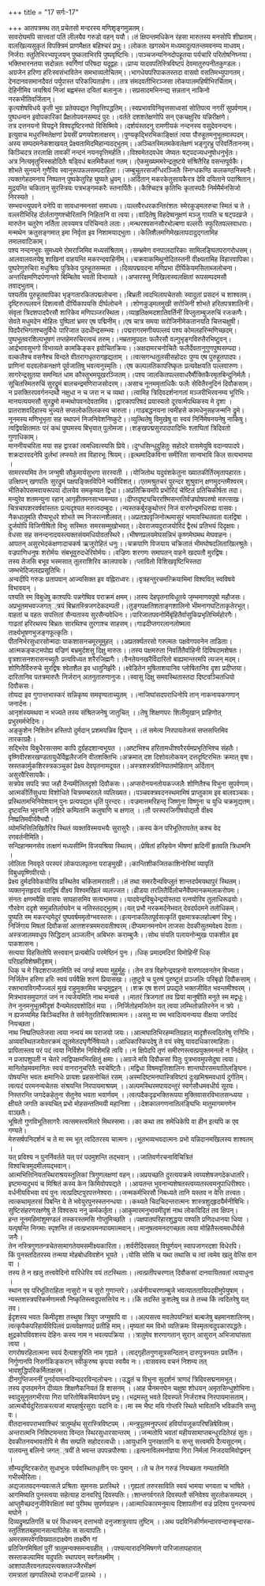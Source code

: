 +++
title = "17 सर्गः-17"

+++
आतपत्रमथ तत् प्रचेतसो मन्दरस्य मणिशृङ्गमुन्नतम्।   
सावरोघमपि सात्त्वतां पतिं लीलयैव गरुडो वहन् ययौ।।तं क्षिपन्तमधिकेन रंहसा मारुतस्य मनसोपि शीघ्रताम्।   
वालखिल्यसुकृतं विपक्त्रिमं प्राणमैक्षत बहिश्चरं प्रभुः।।लोकतः खगरथेन मध्यमादुत्पतन्तमवनम्य माधवम्।   
निर्जराः स्तुतिभिरभ्यपूजयन् पुष्कलाभिरपि पुष्पवृष्टिभिः।।पाञ्चजन्यनिनदोपहूतया पर्यचारि परितोषनिघ्नया।   
भक्तिभारनतया सदोन्नतः स्वर्गिणां परिषदा यदूद्वहः।।प्राप्य यादवपतिस्त्रिविष्टपं देवमातुरुपनीतकुण्डलः।   
अग्रजेन हरिणा हरिःस्वसंभावितेन समभाव्यतोचितम्।।भागधेयपरिपाकतस्तदा वासवो वसतिमभ्युपागतम्।   
देनदानवसमानदैवतं पर्युपास्त परिकल्पितार्हणः।।तत्र संमदवतीभिरञ्जसा लोकपालमहिषीभिरर्चिताम्।   
देहिनीमिव जयश्रियं निजां बह्वमंस्त दयितां बलानुजः।।सप्रसादमभिनन्द्य सन्नतान् नाकिनो नरकभीतिवर्जितान्।   
कृत्यशेषविधये कृती भुवः प्रतेयपद्यत निवृत्तिपद्धतिम्।।स्वप्रभावविनिवृत्तसाध्वसां सोतिपत्य नगरीं सुपर्वणाम्।   
पुष्पधन्वन इवोपकारिकां प्रैक्षतोपवनसम्पदं पुरः।।वर्तते दशशतेक्षणोपि सन् एकचक्षुरिव यन्निरीक्षणे।   
तत्र दत्तनयनो वियद्वने विश्वदृष्टिरनघो विसिष्मिये।।दर्शयंस्तदनु रामणीयकं नन्दनस्य वसुदेवनन्दनः।   
इत्युवाच मधुरस्मितेक्षणां प्रेयसीं प्रणयपेशलाक्षरम्।।पुण्यकृद्भिरभिकाङ्क्षितं त्वया पौरुहूतमनुभूतमास्पदम्।   
अस्य सम्पदमनेकशाखयत् प्रेक्ष्यतामिदमिहान्यदद्भुतम्।।अञ्चितस्मितमकेवलेक्षणं भङ्गुरभ्रु परिवर्तिताननम्।   
किञ्चिदत्र तरलाक्षि तावकीं नन्दनं नयनवृत्तिमर्हति।।विश्वमेतदवधेव जेष्यतः षट्पदज्यधनुषोधनुर्भृतः।   
अत्र नित्यमृतुभिस्सहोदितैः षड्विधं बलमिवैकतां गतम्।।ऐकमुख्यममरेन्द्रतुष्टये संश्रितैरिह वसन्तपूर्वकैः।   
शोभते सुनयने गुणैरिव स्वानुरूपफलसम्पदाहिता।।जम्बुचूतरसजग्धिरञ्जितैः स्निग्धकण्ठि कलकण्ठनिस्वनैः।   
त्यक्तगेहदमनाय निष्पतन् पुष्पकेतुरिह घुष्यते ध्रुवम्।।अर्दितान् मकरकेतुसायकैरत्र देवि दयिताने पदाश्रितान्।   
मुद्रयन्ति चकितान् सुरस्त्रियः पत्रभङ्गमकरैः स्तनार्पितैः।।कैश्चिदत्र कृतिभिः कृतास्पदैः निर्ममैर्मनसिजो निरस्यते ।   
सम्भवन्त्युपवने वनेपि वा सावधानमनसां समाधयः।।पल्लवैरधरकान्तिरंशतः स्मेरकुड्मलरुचा स्मितं च ते ।   
वल्लरीभिरिह दोर्लतागुणश्चोरितानि निहितानि वा त्वया।।वादितेषु विहदेष्वनुक्षणं मञ्जु गायति च षट्पदव्रजे ।   
मारुतेन चतुरेण नर्तिता लास्यमत्र परिचिन्वते लताः।।मन्थरश्वसनसौरभोल्बणा वल्लरीः स्फुरितपल्लवाधराः।   
मन्मथेन क्रतुसङ्गमात् इमा निर्वृता इव निशामयाद्भुताः।।केलिशैलमणिमेखलापदादुद्गतामिह तमालवाटिकाम्।   
पश्य नन्दनभुवः सुमध्यमे रोमराजिमिव मध्यसंश्रिताम्।।सम्भ्रमेण वनपालदारिकाः सामिलङ्घितपरागरोधसम्।   
आलवालवलयेषु शाखिनां वाहयन्ति मकरन्दवाहिनीम्।।चक्रवाकमिथुनोदितस्तनी वीक्ष्यतामिह विहारवापिका।   
पुष्परेणुरुचिरा मधुश्रियः पुत्रिकेव पुरुहूतसम्मता ।।दिव्यपद्मवदना मणिप्रभा दीर्घिकेयमसिताब्जलोचना।   
अन्तरिक्षमणिदर्पणान्तरे बिम्बितेव भवती विभाव्यते ।।अप्सरस्सु निखिलास्वलक्षितां रूपसम्पदमसौ तवाद्भुताम्।   
पश्यतीव पुरुहूतवापिका भृङ्गतारकितपद्मलोचना।।बिभ्रती त्वदभिलापचेतसोः स्वादुतां प्रसदनं च शाश्वतम्।   
दृष्टिरुत्पलवनं दिशत्वसौ दीर्घिकापयसि दीर्घलोचने ।।शोणकुड्मलमुखी सरोजिनी शोभते हरितपत्रशालिनी।   
संवृता त्रिदशपादपैरसौ शारिकेव मणिपञ्जरस्थिता।।व्याहृतिक्षमदशातिवर्तिनीं विप्लुताम्बुजरुचिं रजःकणैः।   
सेवते मधुमदेन मोहितः पुष्पितां भ्रमर एष पद्मिनीम्।।एष चात्र समया सरोजिनीमेकतानयति चित्तचक्षुषी।   
पिदपैरभिगतश्चतुर्विधैः पारिजात उदधीन्द्रसम्भवः।।पद्मरागरमणीयपल्लवं पश्य कोमलहरिन्मणिच्छदम्।   
पुष्पभूतवरशिल्पभूषणं तप्तहेमरुचिरत्वचं तरुम्।।नम्रतामुपदतः फलैरसौ वल्गुभृङ्गविरुतैरभिष्टुवन्।   
आर्द्रभावसुभगो विभाव्यते कामकिङ्कर इवोचितक्रियः।।अक्षदामरचनोचितैः फलैर्देवतानुगुणपुष्पसम्पदा।   
वल्कलैश्च वसनैश्च विन्दते वीतरागधृतरागहृद्यताम् ।।त्वत्सगन्धतुलसीसहोदरः पुण्य एष पुरुहूतपादपः।   
प्राणिनां यदवलोकनक्षणे पूर्वजातिषु भवत्यनुस्मृतिः।।एष कल्पलतिकापरिष्कृतः प्रत्यवेक्षयति पल्लवारुणः।   
सागरेन्द्रसुतया समन्वितं धाम कौस्तुभमयूखरञ्जितम्।।पश्य जालकितपल्लवाधरैर्मौक्तिकैरमृतबिन्दुनिर्मलैः।   
सूचितस्मितरुचिं सुरद्रुमं बालचन्द्रमणिराजसोदरम्।।असाच नूनममृताधिकैः फलैः सेवितैरनुदिनं दिवौकसाम्।   
न प्रसक्तिरपवर्गनन्दथौ नक्षुधा न च जरा न च व्यथा।।त्वामिह त्रिदिवदर्शनागतां मञ्जरीभिरवनम्य भूरिभिः।   
मानयत्ययमसौ सुरद्रुमो मन्मथोपवनदेवतामिव।।द्वारकापरिषदं प्रयास्यतो दूरवर्त्मपथिकस्य मे दृशा ।   
प्रातराशवदिहास्य भुज्यते सप्तलोकतिलकस्य चारुता।।गाढबद्धनयना त्वमीहसे कामधेनुसहजन्मनि द्रुमे।   
नूनमस्य मणिभूभृता सह स्थापनं निजनिवेशनिष्कुटे।।व्युत्थितेषु विमुखेषु वा स्वयं निर्निमेषनयनेषु नाकिषु।   
त्वद्विवक्षितमतः परं कथं पुष्पमस्य बिभृयात् पुलोमजा।।शङ्खपद्मसुरपादपादिभिः श्लाघितां त्रिदिवतो गुणाधिकाम्।   
माननीयचरिता मया सह द्वारकां त्वमधिवत्स्यसि प्रिये।।दुग्धसिन्धुदुहितुः सहोदरे वासमेयुषि वदान्यपादपे।   
शक्रदारवदनेपि दुर्लभां लप्स्यते तव विहारभूः श्रियम्।।इत्थमादिकविना समीरिता सान्वभावि किल सत्यभामया ।   
सामरस्यमिव तेन जग्मुषी सौकुमार्यसुभगा सरस्वती ।।योजितोथ यदुवंशकेतुना ख्यातकीर्तिरमृतापहारतः।   
उत्क्षिपन् खगपतिः सुरद्रुमं पक्षपङ्क्तिविपिने न्यवीविशत्।।एतमश्रुतचरं पुरन्दर शुश्रुवान् क्षणमुदन्तमैश्वरम्।   
भीतिकोपसमवायरूपया दोलयेव समकृष्यत द्विधा।।अप्रतिक्रियमपि प्रभोरिदं चेष्टितं प्रतिचिकीर्षता तदा।   
मन्युरेव शतमन्युना रहान् आगृहीतमनसाभ्यमन्यत।।दीप्तदृष्ट्यचिररश्मिसन्ततिर्वज्रघोषपरुषो मरुत्सखः।   
चित्रचापशरवर्षवांस्ततः प्रत्यदृश्यत मरुत्वदम्बुदः।।न्यस्तकर्बुरकुथोत्तरं निजं वारणेन्द्रमधिरुह्य वासवः।   
नैकधातुमति रौप्यभूधरे शोभते स्म निजरत्नशैलवत्।।अप्रतक्र्यवृजिनोत्थमासुरं भामावस्थितवता वलद्विषा ।   
दुर्जयोपि विजिगीषितो विभुः सस्मितः समरसम्मुखोभवत्।।देवराजयदुराजयोरिदं द्वैरथं प्रतिभयं दिदृक्षवः।   
वेधसा सह सनन्दनादयस्त्यक्तसंयमधियोवतस्थिरे।।भीषणप्रलयमेघसन्निभं कृष्णमेघमथ मेघवाहनः।   
आपतन् असुरभेदकंक्षणादाचकर्ष ऋजुरोहितं धनुः।।चक्रपाणि विजयाय चक्रितातं भीमघोषदलिताखिलश्रुतेः।   
वज्रपाणिधनुषः शरोर्मयः संबभूवुरुदधेरिवोर्मयः।।वज्रिणः शरगणः समापतन् वाहने खदपतौ मुरद्विषः।   
तस्य तेजसि बभूव भस्मसात् तूलराशिरिव कालपावके।।प्लावितो विशिखवृष्टिभिस्तदा जम्भभेदिजलदप्रसूतिभिः।   
अन्वदीपि गरुडः प्रतापवान् आज्यसिक्त इव वह्निराध्वरः।।वृत्रहन्तुरचमत्क्रियामिमां विश्ववित् स्वविषये विभावयन् ।   
पश्यति स्म विबुधेषु काश्यपिः पन्नगेष्विव पराक्रमं क्षमम्।।तस्य देहपृतनाविधूतये जृम्भमाणवपुषो महौजसः।   
अप्रभूतमभवज्जगत््त्रयं बिभ्रतस्त्रिजगदेकदम्पती।।तुङ्गपक्षतिशताङ्गशालिनो भीमनागघटिताकृतेरभूत्।   
वाहतां च वहतः सपत्तितां सैन्यतास्य सुरसैन्यवेधिनः।।पारिजातपवनोर्मिबृंहितैर्वासुकिप्रभृतिभिर्महोरगैः।   
गाढतां हरिरथस्य बिभ्रतः सारथिश्च तुरगाश्च साहसम्।।गाढदीप्तगरलानलोष्मला तार्क्ष्यभूषणभुजङ्गफूत्कृतिः।   
पीतनिर्भरसुधारसोन्मदाः पाकशासनचमूरमूमुहत् ।।अप्रतर्क्यतरसो गरुत्मतः पक्षवेगपवनेन ताडिताः।   
आत्मकङ्कटमपोह्य वज्रिणं बभ्रमुर्दशसु दिक्षु मारुतः।।तस्य पक्षमरुता निवर्तितैर्वाहिनी दिविषदामशेषतः।   
वृत्रशासनशरासनच्युतैः प्रत्यविध्यत शरैरजिह्मगैः।।वैनतेयनखरैर्विदारितो बाह्यमान्तरमपि त्यजन् मदम्।   
शोणितैर्विरुरुचे सुरद्विषः श्वेतशैल इव धातुनिर्झरैः।।क्ष्वेडितेन मुषिताशयानिव प्लोषितानिव दृशा प्रदीप्तया।   
दारितानिव पतत्रमारुतैः निर्जरान् अतनुतारुणानुजः।।स्वासु दिक्षु समवस्थितास्तदा दिष्टवञ्चितधियो दिवौकसः।   
तोयदा इव गुगान्तभास्करं सन्निकृष्य समवृण्वताच्युतम् ।।नाजिघांसदपराधिनोपि तान् नाकनायकगणान् जनार्दनः।   
आनृशंस्यमथवा न भज्यते तस्य संश्रितजनेषु जातुचित् ।।तेषु शिक्षणपरः शिलीमुखान् प्राहिणोत् प्रभुरमर्मभेदिनः।   
अङ्कुशेन निशितेन हस्तिपो दुर्मदान् प्रशमयन्निव द्विपान् ।।तं समेत्य निरपायतेजसं सप्तसप्तिमिव तारकाग्रहैः।   
सद्भिरेव विबुधैरसत्समा कापि दुर्ग्रहदशान्वभूयत ।।अष्टभिश्च हरितामधीश्वरैरर्यमप्रभृतिभिश्च संहतैः।   
वृष्णिवीरशरखण्डतायुधैर्विह्वलैरजनि वीतशक्तिभिः।अक्रमात् दश दिशोवलोकयन् दत्तदृष्टिरभितः क्रमात् वृषा।   
स्रस्तकार्मुकशिरस्त्रकञ्चुकां प्रेक्ष्य देवपृतनामदूयत।।अस्त्रशस्त्रविनिपातमोहितान् अर्दितान् असुरवैरिसायकैः।   
सत्रपेव सपदि त्रपा जहौ दैन्यमीलितदृशो दिवौकसः।।अप्सरोनयनतोयकज्जलैः शोणितैश्च विभुना सुपर्वणाम्।   
आत्मकीर्तिसुधया विशोधिते चित्रमम्बरतले व्यलिख्यत।।पञ्चवक्त्रवदनस्थमामिषं प्राप्तुकाम इव बालवञ्चकः।   
प्रस्थितामभिनिवेशवान् पुनः प्रत्यपद्यत धृतिं पुरन्दरः।।वज्रमात्तमरिहन्तृ जिष्णुना विष्णुना च युधि चक्रमुद्यतम्।   
दृष्टवन्ति भुवनानि जज्ञिरे कम्पितानि कलुषाणि च क्षणात् ।।तौ परस्परजिगीषयोद्यतौ वीक्ष्य निष्प्रतिमवीर्यवैभवौ।   
व्योमभित्तिलिखितैरिव स्थितं व्यक्तविस्मयभयैः सुरासुरैः।।कस्य केन परिभूतिरापतेत् कश्च वेद रणवर्तनीमिति।   
सन्दिहानमनसेव तत्क्षणं मध्यसीम्नि विजयश्रिया स्थितम्।।प्रेषितां हरिहयेन भीषणां ह्रादिनीं हृतवति त्रिधामनि ।   
लोलिता निववृते परस्परं लोकपालपृतना पराङ्मुखी।।कान्तिशीकजितकाशिनोरिमां व्यापृतिं विबुधवृष्णिवीरयोः।   
प्रेक्ष्य दुर्मदविवेकयोरिव प्रस्थितेव चकितामरावती।।तं तथा समरदैन्यविप्लुतं शान्तदर्पमयथापुरं स्थितम्।   
व्यक्तनृत्तहृदयं वलद्विषं वीक्ष्य विश्वमखिलं व्यलज्जत।।व्रीडया तरलितैर्विलोचनैर्वेपमानकमलाकरोपमः।   
संनतः क्षणमवैक्षि वासवः सापहासमिव सत्यभामया।।यादवेन्द्रविबुधेन्द्रयोस्तदा रत्नयोरिव तुलाधिरूढयोः।   
गौरवेण ददृशे समुन्नतिर्लाघवेन च नतिस्तदद्भुतम्।।यत् प्रभौ नरकमर्दनेभवत् देवदर्पदमने ततोधिकम्।   
पुष्यति स्म मकरन्दमेदुरं पुष्पवर्षममृतोग्भवस्तरुः।।इत्यनाकलितपूर्वसत्कृतिं वृक्षमात्रकलहोल्बणं विभुः।   
निर्जिगाय मिषतां दिवौकसां आत्तशस्त्रममरावतीश्वरम्।दीप्यमानमनघेन ताजसा देवकीसुतमवेक्ष्य देवताः।   
अस्त्रजालमवधूय सिद्धिदान् अञ्जलीन् अबिभरुः कराम्बुजैः।।सोथ संयति पलायनोन्मुखः पाकशील इव पाकशासनः।   
सत्यया विहसितोपि सत्त्ववान् प्रत्यबोधि परमेष्ठिनं पुनः।।धिक् प्रमादमदिरां विमोहिनीं धिक् परिग्रहविशेषमीदृशम्।   
धिक् च मे त्रिदशराजतामिति स्वं जगर्ह मघवा मुहुर्मुहुः।।तेन तत्र विहगेन्द्रवाहनो वारणादवनतेन बिभ्यता।   
निर्जितेन हरिणा हरिः स्वयं पर्यवैक्षि शरणं प्रियासखः।।तुष्टुवे च पुरुषं पुरुष्टुतं प्राञ्जलिः परिबृढो दिवौकसाम् ।   
रक्तभावविगमौज्ज्वलं मुखं राहुमुक्तमिव चन्द्रमुद्वहन् ।।शक्र एष शरणं प्रपद्यते भक्तजीवित भवन्तमीश्वरम् ।   
मित्रभावसमुपागतं जनं न त्यजेयमिति नाथ मन्यसे ।।मातरं त्रिजगतां तव प्रियां मानुषीति मनुते स्म मद्वधूः।   
तेन नुनमनुभूतमीदृशं दैन्यमेतदवशोदितं मया ।।निर्जितोहमजितेन यत् त्वया लम्भितोन्नतिरनेन न त्रपे ।   
न ह्यजय्यमिह किञ्चिदस्ति ते सर्वनेतुरतिरिक्तमात्मनः।।अस्तु मा स्म भवदित्यनन्यया वीक्षया जगदिदं नियच्छता।   
नाथ निष्प्रतिघतेजसा त्वया नन्वयं मम पराजयो जयः।।आत्मघातिभिरहम्मतिग्रहात् मादृशैस्त्वदितरेषु रागिभिः।   
अव्यवस्थितजयेतरक्रमं द्यूतमेतदघृणैर्निषेव्यते।।आधिकारिकपदेषु ते वयं स्वेषु यावदधिकारमाहिताः।   
प्रापितास्तव परं पदं त्वया निर्विशेम निविशेमहि त्वयि।।न क्षिपेदपि तृणं समीरणस्त्वत्प्रयुक्तमनलो न निर्दहेत् ।   
न प्रजापशुपती न चेतरे त्वद्विपक्षमभिरक्षितुं क्षमाः।।अग्रजे मयि दिवौकसां पितुः पुत्रभावमुपसेदुषा त्वया।   
मानितोहमवमानितः स्वयं वानरानुचरितैः स्वचेष्टितैः।।मद्विधा विषमवृत्तिशालिनः शान्तघोरसमयातिलङ्घिनः।   
पोषयन्ति भवतः क्षमानिधेः प्रायशः प्रहसनोचितं रसम् ।अस्मदिष्टमनघास्त्रिविष्टपं दुःखमिश्रमवधार्य दुर्गतिम्।   
त्वत्पदं परमनन्यचेतसः संश्रयन्ति निरपायमाश्रयम् ।।अल्पमस्थिरमपायदन्तुरं स्वर्गसौधमवधीर्य सूरयः।   
निस्तरन्ति जगदेकहेतुना सेतुनेव भवता भवार्णवम् ।।त्वत्पदैकदृढभक्तिरूपया मुक्तिवासरविभातसन्ध्यया ।   
क्षीयते जगति कस्यचित् प्रभो मोहसन्ततिमयी महानिशा ।।देशकालगणनातिलङ्घिभिः मातुमागमगणेन वाञ्छतैः।   
भूषितो गुणविभूतिसागरैः त्वत्समस्त्वमितरे मिथस्समाः।।का कथा तव समेधिकेपि वा हीन इत्यपि क एव गण्यते।   
मेरुसर्षपनिदर्शनं च ते मा स्म भूत् त्वदितरस्य चात्मनः।।भूतभव्यभवदात्मनः प्रभो यन्निदानमखिलस्य शाश्वतम् ।   
यत् प्रविश्य न पुनर्निवर्तते यत् परं पदमुशन्ति तद्भवान् ।।जातिवर्णरचनाविचित्रितं विश्वचित्रमुदमीलयद्भवान्।   
आत्मभित्तिनियतस्थिराश्रयस्तूलिकां त्रिगुणलक्षणां वहन्।।अप्रयच्छति दुरत्ययक्रमे त्वय्यशेषजगदेकधातरि।   
इष्टमन्यदुभयं च मिश्रितं कस्य केन किमिवोपपद्यते ।।आयतन्त भुवनान्यशेषतस्त्वय्यतस्त्वमनुपाधिरीश्वरः।   
वर्धनीयविभवा वयं पुनः त्वत्प्रदिष्टपुरपत्तनेश्वराः।।जन्मकर्मभिरसौ निबध्यते तानि यस्तव न वेत्ति तत्त्वतः।   
त्वत्कथामृतरसं पिबन्ति ये ते भवेयुरपुनस्स्तनन्धयाः।।कथ्यते चिदचिदन्तरात्मनः शास्त्रशुद्हृदयैर्मनीषिभिः।   
सुष्टिसंहरणरक्षणेषु ते विश्वरूप ननु कर्मकर्तृता।।आकुमारमनुभावमीदृशं नाथ लोकविदितं तव क्षिपन्।   
हन्त नूनमहिमांशुमण्डलं तस्करस्तमसि गोप्तुमिच्छति ।।पक्षपातपरिहारशुद्धया पश्यति प्रणिदधानया धिया ।   
यत्पृषन्ति निगमाः स्पृशन्ति तं त्वत्प्रभावमनपायमात्मवान्।।मानुषत्वमनदगच्छता त्वया मोहितैस्त्वमवधीर्यसे जनैः।   
तेन नस्त्रिगुणतन्त्रचेतसामागतेयमसमीक्ष्यकारिता।।शर्वरीदिवसवत् विघूर्णयन् स्वापजागरदशा विधेरपि।   
किं पुनस्तदितरस्य तन्मया मोहबोधविवशेन भूयते ।।योसि सोसि च यथा तथासि च त्वां त्वमेव खलु वेत्सि वान वा ।   
तस्य ते न खलु तत्त्ववेदिनो वारिधेरिव वयं तटस्थिताः।।त्वत्प्रतीपचरणात् दिवौकसां दानवायितवतां त्वयाधुना ।   
स्थान एव परिभूतिराहिता नासुरो न च सुरो गुणान्तरे।।अर्चनीयचरणाम्बुजे भवत्याततायिपदवीमुपेयुषाम् ।   
न्यस्तशस्त्रपरिकर्मणामसौ निष्कृतिस्त्वदुपसत्तिरेव नः।।किं तदस्ति कुशलेषु यन्न ते तच्च किं त्वदितरेषु यत् तव।   
ईदृशस्य भवतः किमीदृशा तस्थुषा त्रियुग जग्मुषापि वा ।।अल्पसत्त्व मवलेपयन्त्रितं बल्बजेषु बहमानशालिनम्।   
त्वत्कृपैकपरिहार्यविपिलवं प्रत्यवेक्षणपदं प्रतीहि माम्।।मृष्यतां मम विभो व्यतिक्रमः विस्मृतत्वदुपकारपद्धतेः।   
क्षुद्रकोपविवशस्य देहिनः कस्य नाम न भवत्यपक्रिया ।।त्रातुमेव शरणागतान् सुरान् आसुरान् अभिजाघांसता त्वया ।   
रागरोषरहितात्मना स्वयं दैत्यशत्रुरिति नाम गृह्यते ।।त्वद्गृहीतगुणसूत्रसन्दितान् दारुपुत्रनयतः प्रवर्तिनः।   
निर्गुणानपि निसर्गकिङ्करान् स्वीकुरुष्व कृपया स्वयैव नः।।वासवस्य वचनं निशम्य तत् भावशुद्धिपरिकर्मिताक्षरम्।   
दीनगुप्तिजननीं पुनर्दयामन्वविन्ददरविन्दलोचनः।।उद्धृतं च विभुना सुदर्शनं त्राणदं त्रिदिवसद्मनामभूत्।   
तस्य दृप्तदमनेन दीव्यतः शिक्षणैकनियतं हि शासनम् ।।आह चैनमनघेन चक्षुषा शोधयन् अमृतसिन्धुशोभिना।   
स्वादुसूनृतगभीरया गिरा पारितोषिकमिवार्पयन् प्रभुः।।भद्रमस्तु भवते दिवस्पते निर्जराश्च निरपायमासताम्।   
आत्मचौर्यदुरिताकरत्यजां मापहार्षुरसुराः पदानि वः।।मा स्म भैष्ट मयि गोप्तरि स्थिते भावितानि भविकानि सन्तु वः।   
वीतदानवपराभवाश्चिरं त्रातुमर्हथ सुरास्त्रिविष्टपम् ।।मन्त्रुपूतमनुपप्लवं हविर्यायजूकपरिषन्निषेवितम्।   
अन्तरात्मनि निविष्टमन्तरा विन्दत स्थिरसुधारसान्तरम् ।।जन्मतोपि भवतां महीयसामाप्तबन्धुरदितेरहं सुतः।   
देवकीतनयभावतोपि मे सैव सम्प्रति सहोदरत्वधीः।।आयुधानि पुनरक्षतानि वः सन्तु सत्त्वमपि दैत्यसूदनम्।   
पालयन्तु बलिनो जगत््त्रयीं ते भवन्त उपपन्नपौरुषाः।।इत्यनाविलमनोज्ञया गिरा निर्मलां निजदयामिवोद्वमन् ।   
सौम्यदृष्टिरकरोत् सुधाभुजः पर्यवस्थितधृतीन् परः पुमान् ।।ते च तेन गरुडं नियच्छता गम्यतामिति गभीरमीरिताः।   
अद्यजातवदनन्यवत्सले प्रश्रिताः सुमनसः प्रतस्थिरे ।।गृह्यतां तरुरसाविति स्वयं भामया भगवता च भाषिते ।   
आगमिष्यति पुनस्त्वया सहेत्याह दानवरिपुं दिवस्पतिः।।शान्तगर्वगरले दिवस्पतौ संनिवेश्य सुरलोकसम्पदम् ।   
आप्तुमैच्छदनुजीविरक्षितां स्वां पुरीमथ सुपर्णवाहनः।।आत्माधिकारमनुमत्य दिशापतीनां वज्रं प्रदिश्य पुनरप्यनघं मघोने ।   
दिव्यद्रुमप्रतिगतिं च परं विधास्यन् दत्ताभयो दनुजशत्रुरवाप तुष्टिम् ।।अथ पदविनिकीर्णमन्दारवन्दारुबृन्दारक-   
स्तुतिशतबहुमानसत्यापितेहः स सत्यापतिः।   
अमरसमरवेगविख्यातदाक्ष्येण तार्क्ष्येण गां   
प्रतिजिगमिषितां पुरीं त्रातुमन्वक्समन्वग्रहीत् ।।पश्यत्यारादनिमिषगणे पारिजातापहारात्   
स्रस्ताकल्पामिव यदुपतिः स्थापयन् स्वर्गलक्ष्मीम् ।   
आशापालैरवनतपदस्त्यक्तलज्जैरभीक्ष्णं   
रामत्रातां खगपतिरथो राजधानीं प्रतस्थे ।।